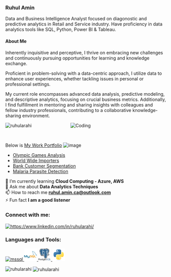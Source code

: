 <h3 align="left">Ruhul Amin</h3>
Data and Business Intelligence Analyst focused on diagonostic and predictive analytics in Retail and Service industry. Have proficiency in data analytics tools like SQL, Python, Power BI & Tableau.
<h4 align="left">About Me</h4>

Inherently inquisitive and perceptive, I thrive on embracing new challenges and continuously pursuing opportunities for learning and knowledge exchange.

Proficient in problem-solving with a data-centric approach, I utilize data to enhance user experiences, whether tackling issues in personal or professional settings.

My current role encompasses advanced data analysis, predictive modeling, and descriptive analytics, focusing on crucial business metrics. Additionally, I find fulfillment in mentoring and sharing insights with colleagues and fellow industry professionals, contributing to a collaborative knowledge-sharing environment.

<img align="right" alt="Coding" width="300" src="https://images.unsplash.com/photo-1498050108023-c5249f4df085?ixlib=rb-4.0.3&ixid=MnwxMjA3fDB8MHxwaG90by1wYWdlfHx8fGVufDB8fHx8&auto=format&fit=crop&w=1172&q=80">

<p align="left"> <img src="https://komarev.com/ghpvc/?username=ruhularahi&label=Profile%20views&color=0e75b6&style=flat" alt="ruhularahi" /> </p>

<p align="left"> <a href="https://twitter.com/" target="blank"><img src="https://img.shields.io/twitter/follow/?logo=twitter&style=for-the-badge" alt="" /></a> </p>

Below is 
[My Work Portfolio](https://github.com/ruhularahi/Portfolio_Projects) ![image](https://user-images.githubusercontent.com/108262435/231363763-a9c6ad73-0012-4fb3-bc81-55a1ee57c46d.png) <br>

- [Olympic Games Analysis](https://github.com/ruhularahi/Portfolio_Projects/tree/main/Olympic%20Games%20Analysis)
- [World Wide Importers](https://github.com/ruhularahi/Portfolio_Projects/tree/main/World%20Wide%20Importers)
- [Bank Customer Segmentation](https://github.com/ruhularahi/Portfolio_Projects/tree/main/Bank%20Customer%20Segmentation)
- [Malaria Parasite Detection](https://olympus.mygreatlearning.com/eportfolio)

🌱 I’m currently learning **Cloud Computing - Azure, AWS** <br>
💬 Ask me about **Data Analytics Techniques**   <br>
📫 How to reach me **ruhul.amin.ca@outlook.com** <br>
⚡ Fun fact **I am a good listener**

<h3 align="left">Connect with me:</h3>
<p align="left">
<a href="https://linkedin.com/in/https://www.linkedin.com/in/ruhularahi/" target="blank"><img align="center" src="https://raw.githubusercontent.com/rahuldkjain/github-profile-readme-generator/master/src/images/icons/Social/linked-in-alt.svg" alt="https://www.linkedin.com/in/ruhularahi/" height="30" width="40" /></a>
</p>

<h3 align="left">Languages and Tools:</h3>
<p align="left"> <a href="https://www.microsoft.com/en-us/sql-server" target="_blank" rel="noreferrer"> <img src="https://www.svgrepo.com/show/303229/microsoft-sql-server-logo.svg" alt="mssql" width="40" height="40"/> </a> <a href="https://www.mysql.com/" target="_blank" rel="noreferrer"> <img src="https://raw.githubusercontent.com/devicons/devicon/master/icons/mysql/mysql-original-wordmark.svg" alt="mysql" width="40" height="40"/> </a> <a href="https://www.postgresql.org" target="_blank" rel="noreferrer"> <img src="https://raw.githubusercontent.com/devicons/devicon/master/icons/postgresql/postgresql-original-wordmark.svg" alt="postgresql" width="40" height="40"/> </a> <a href="https://www.python.org" target="_blank" rel="noreferrer"> <img src="https://raw.githubusercontent.com/devicons/devicon/master/icons/python/python-original.svg" alt="python" width="40" height="40"/> </a> </p>

<p><img align="left" src="https://github-readme-stats.vercel.app/api/top-langs?username=ruhularahi&show_icons=true&locale=en&layout=compact" alt="ruhularahi" /></p>

<p>&nbsp;<img align="center" src="https://github-readme-stats.vercel.app/api?username=ruhularahi&show_icons=true&locale=en" alt="ruhularahi" /></p>
